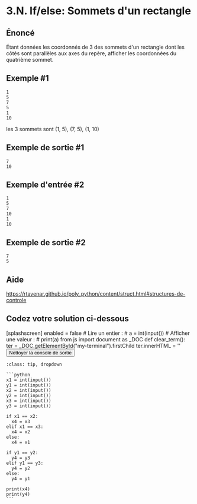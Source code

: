 # 3.N. If/else: Sommets d'un rectangle

## **Énoncé**

Étant données les coordonnés de 3 des sommets d'un rectangle dont les côtés sont parallèles aux axes du repère, afficher les coordonnées du quatrième sommet.




## Exemple #1

```
1
5
7
5
1
10
```

les 3 sommets sont (1, 5), (7, 5), (1, 10)

## Exemple de sortie #1

```
7
10
```

## Exemple d'entrée #2

```
1
5
7
10
1
10
```

## Exemple de sortie #2

```
7
5
```

## Aide

https://rtavenar.github.io/poly_python/content/struct.html#structures-de-controle

## Codez votre solution ci-dessous

<py-config>
    [splashscreen]
        enabled = false
</py-config>
<py-repl>
    # Lire un entier :
# a = int(input())
# Afficher une valeur :
# print(a)
</py-repl>
<py-terminal id="my-terminal"></py-terminal>
<py-script>
from js import document as _DOC
def clear_term():
    ter = _DOC.getElementById("my-terminal").firstChild
    ter.innerHTML = ''
</py-script>
<button py-click="clear_term()" id="clear-terminal" class="py-button">Nettoyer la console de sortie</button>


````{admonition} Cliquez ici pour voir la solution
:class: tip, dropdown

```python
x1 = int(input())
y1 = int(input())
x2 = int(input())
y2 = int(input())
x3 = int(input())
y3 = int(input())

if x1 == x2:
  x4 = x3
elif x1 == x3:
  x4 = x2
else:
  x4 = x1
  
if y1 == y2:
  y4 = y3
elif y1 == y3:
  y4 = y2
else:
  y4 = y1
  
print(x4)
print(y4)
```
````
